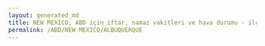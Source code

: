 ```yaml
---
layout: generated_md
title: NEW MEXICO, ABD için iftar, namaz vakitleri ve hava durumu - ilçe/eyalet seç
permalink: /ABD/NEW MEXICO/ALBUQUERQUE
---
```


<script type="text/javascript">
  var country = ABD;
  var city = NEW MEXICO;
  var state = ALBUQUERQUE;
  var lat = 72;
  var lon = 21;
</script>

